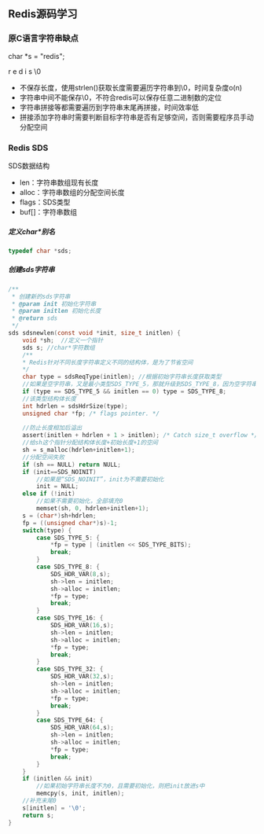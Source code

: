 ## Redis源码学习



### 原C语言字符串缺点

char *s = "redis";

r e d i s \0

- 不保存长度，使用strlen()获取长度需要遍历字符串到\0，时间复杂度o(n)
- 字符串中间不能保存\0，不符合redis可以保存任意二进制数的定位
- 字符串拼接等都需要遍历到字符串末尾再拼接，时间效率低
- 拼接添加字符串时需要判断目标字符串是否有足够空间，否则需要程序员手动分配空间



### Redis SDS

SDS数据结构

- len：字符串数组现有长度
- alloc：字符串数组的分配空间长度
- flags：SDS类型
- buf[]：字符串数组

##### 定义char*别名

```c
typedef char *sds;
```

##### 创建sds字符串

```c
/**
 * 创建新的sds字符串
 * @param init 初始化字符串
 * @param initlen 初始化长度
 * @return sds
 */
sds sdsnewlen(const void *init, size_t initlen) {
    void *sh;  //定义一个指针
    sds s; //char*字符数组
    /**
    * Redis针对不同长度字符串定义不同的结构体，是为了节省空间
    */
    char type = sdsReqType(initlen); //根据初始字符串长度获取类型
    //如果是空字符串，又是最小类型SDS_TYPE_5，那就升级到SDS_TYPE_8，因为空字符串一般用来后面append
    if (type == SDS_TYPE_5 && initlen == 0) type = SDS_TYPE_8;
    //该类型结构体长度
    int hdrlen = sdsHdrSize(type);
    unsigned char *fp; /* flags pointer. */
	
    //防止长度相加后溢出
    assert(initlen + hdrlen + 1 > initlen); /* Catch size_t overflow */
    //给sh这个指针分配结构体长度+初始长度+1的空间
    sh = s_malloc(hdrlen+initlen+1);
    //分配空间失败
    if (sh == NULL) return NULL;
    if (init==SDS_NOINIT)
        //如果是“SDS_NOINIT”，init为不需要初始化
        init = NULL;
    else if (!init)
        //如果不需要初始化，全部填充0
        memset(sh, 0, hdrlen+initlen+1);
    s = (char*)sh+hdrlen;
    fp = ((unsigned char*)s)-1;
    switch(type) {
        case SDS_TYPE_5: {
            *fp = type | (initlen << SDS_TYPE_BITS);
            break;
        }
        case SDS_TYPE_8: {
            SDS_HDR_VAR(8,s);
            sh->len = initlen;
            sh->alloc = initlen;
            *fp = type;
            break;
        }
        case SDS_TYPE_16: {
            SDS_HDR_VAR(16,s);
            sh->len = initlen;
            sh->alloc = initlen;
            *fp = type;
            break;
        }
        case SDS_TYPE_32: {
            SDS_HDR_VAR(32,s);
            sh->len = initlen;
            sh->alloc = initlen;
            *fp = type;
            break;
        }
        case SDS_TYPE_64: {
            SDS_HDR_VAR(64,s);
            sh->len = initlen;
            sh->alloc = initlen;
            *fp = type;
            break;
        }
    }
    if (initlen && init)
        //如果初始字符串长度不为0，且需要初始化，则把init放进s中
        memcpy(s, init, initlen);
    //补充末尾0
    s[initlen] = '\0';
    return s;
}
```